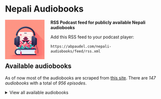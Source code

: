 # Nepali Audiobooks
<img src="nepali-audiobooks.jpg" style="width: 130px; margin-right: 20px;" align="left">

**RSS Podcast feed for publicly available Nepali audiobooks**

Add this RSS feed to your podcast player:
```
https://abpaudel.com/nepali-audiobooks/feed/rss.xml
```

## Available audiobooks
As of now most of the audiobooks are scraped from [this site](https://hamroawaz.blogspot.com/2012/04/shruti-sambeg.html).
There are *147 audiobooks* with a total of *956 episodes*.

<details>
<summary>View all available audiobooks</summary>

1. Junkiri Ko Sangeet
1. Subarnalata
1. Sarsarti Sansar
1. Jhareko Paat
1. Faliyeko Saman
1. Swet Bhairabi
1. Paheli
1. Maiya
1. Laltin Ko Ujyaloma
1. Yunika
1. Hajur Aama Ko Katha
1. Meera
1. Tamasuk
1. Tribhuvan Ki Erika
1. Ojhel
1. Jadau Malik
1. Ramila Nani
1. Naughreko June
1. Nihau Namaste
1. Jhajhalkaharu
1. White Cane
1. Taap
1. Abiral Bagdachha Indrawati
1. Arki Aimai
1. Bhok Ra Bhittaharu
1. Aarli Bhai
1. Chuli
1. Sabiti Novel
1. Urgen ko Ghoda
1. Mantha Darayeko Juug
1. Red Square
1. Budhan Ko Ghodi
1. Gham Ka Paila Haru
1. Lu Novel
1. Godhuli Sansar
1. Abstract Chintan Pyaj
1. Vianna Ma Tin Mahina
1. Kathmandu Selfie
1. Gularko Phool
1. Dhamboji Chok
1. Affairgunj
1. Dwanda Ko Abasan
1. Timro Logne Ra Ma
1. Saya Novel
1. Likhe Novel
1. Siddhartha Novel
1. Aaja Ramita Cha
1. Lal Chudi | Krishna Abiral
1. Anuradha
1. Seto Dharti
1. Sakas
1. Sadak Ra Pratibha
1. Chat Girl
1. Unko Samjhana
1. Summer Love
1. Agnibatika
1. Karnali Blues
1. Damini Bhir
1. Darbar Bahiraki Maharani
1. Muluk Bahira Ma
1. Atripta Garbhadhan
1. Aakarharu ra Chhaayaaharu | Nepali Story
1. Comrade Anjana and Chuki | Nepali Story
1. Yesari Janmiyaou Hami Maato Baata
1. Soch | Karna Shakya
1. Shanta
1. Sahar Ko Katha
1. Chapaiyeka Anuhar
1. Deshle Hareko Yudha
1. Pallo Gharko Jhyal
1. Laila Majnu
1. Franseli Premi
1. Lolita
1. Pyaas Bhitrako Bidroha
1. Seto Bagh
1. Karma
1. Nasho
1. Barbarik
1. Atma Britanta
1. Nepali Novel Palpasa Cafe
1. Nepali Novel Pagal basti
1. Nepali Novel Radha
1. Novel Romeo and Juliet
1. Nepali Novel Sumnima
1. Nepali Novel Maile Sarita ko Hatya Gare
1. Nepali Novel Paribhasit Aakhaharu
1. Nepali Novel Babu Aama Ra Chora
1. Cleopatra
1. Nepali Novel Tin Ghumti
1. Eleven Minutes
1. The Good Earth
1. The Alchemist
1. Anabrit
1. Akhet
1. Pani ko Gham
1. Nepali Novel Communist
1. Naagpash
1. Deuki
1. Prastab Prem
1. karagar nepali novels, Shruti Sambeg, Achyut Ghimire
1. Nepali Novel Aadha Bato
1. Tee Dinharu
1. Nepali Novel Jhola
1. Antarman ko Yatra
1. Phool ko Aankha ma
1. Santa Gatha
1. China Harayeko Manche
1. Divaswapna
1. Parikrama Annapurna
1. Jhunu Maiya
1. Location
1. Nilo Trishna, Niskarsha
1. Saharko Khojima | Ujyalo Tira | Euta Antya
1. Kandaaghari Kaa Phool Haru
1. Stories from Hawan
1. Yatra Aarambhako Serofero
1. Kaidi Number 11 | Janmina Napayeka Nani Haru
1. Urmila | Surparnkha
1. Aakarharu ra Chhaayaaharu | Nepali Story
1. Yesari Janmiyaou Hami Maato Baata
1. Chuki | Nepali Story
1. Comrade Anjana | Nepali Story
1. Urmila | Nepali Story
1. Suparnakha | Nepali Story
1. Arko Jeevan | Nepal Story
1. Dristi | Nepali Story
1. Living Together | Nepali Story
1. Lakure Pheri Phulne Cha | Nepali Story
1. Nilo Trishna | Nepali Story
1. Niskarsa | Nepali Story
1. Fatemako Anido Raat | Christina at the Rate | Mrityu Mela | Raju Babu Shrestha
1. Chita Mathi ko Bihani | Kahile Banda Nahune Dhoka | Chita Mathiko Bihani
1. Post Martum | Nepali Story
1. Udharo Jutta | Nepali Story
1. Pema Bhauju | Grihayuddha ko Ghau katha sangraha
1. Chiso Gham | Pratirup | Parai Aama | Saru Pokhrel
1. 19 Number | Skhalan | Anamol Mani Poudel
1. Budho Kusumko Rukh | Duri Parda Bhitra Parda Bahira | Aawaz
1. Kabi ek Rekhachitra | Comrade ek Kathaharu
1. Ghoda | Santule Chakai
1. Sanskar | Bhoot | Rajendra Bimal ka Kathaharu
1. Ghat Pratighat | Jindagi, a Time Bomb | Dhurba Sapkota
1. Kalo Pot | Ragatle Latpatieka Jijibisha | Daulat Bikram Bista
1. Dallo and Flight Number 717 | Lenin Banjade
1. Abhisapta | Sambandhahin Sambandha haru
1. Yuddha | Matapitalai Sodhnuhos | Aama Januhos | Maya Thakuri
1. Karodau Kasturi
</details>

